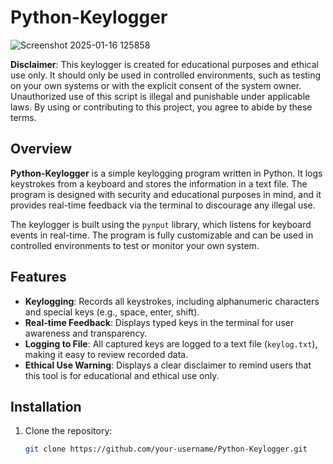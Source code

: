 # Python-Keylogger

![Screenshot 2025-01-16 125858](https://github.com/user-attachments/assets/10fdaf69-18c8-4afa-b1f2-c415667c8a44)


**Disclaimer**: This keylogger is created for educational purposes and ethical use only. It should only be used in controlled environments, such as testing on your own systems or with the explicit consent of the system owner. Unauthorized use of this script is illegal and punishable under applicable laws. By using or contributing to this project, you agree to abide by these terms.

## Overview

**Python-Keylogger** is a simple keylogging program written in Python. It logs keystrokes from a keyboard and stores the information in a text file. The program is designed with security and educational purposes in mind, and it provides real-time feedback via the terminal to discourage any illegal use. 

The keylogger is built using the `pynput` library, which listens for keyboard events in real-time. The program is fully customizable and can be used in controlled environments to test or monitor your own system.

## Features

- **Keylogging**: Records all keystrokes, including alphanumeric characters and special keys (e.g., space, enter, shift).
- **Real-time Feedback**: Displays typed keys in the terminal for user awareness and transparency.
- **Logging to File**: All captured keys are logged to a text file (`keylog.txt`), making it easy to review recorded data.
- **Ethical Use Warning**: Displays a clear disclaimer to remind users that this tool is for educational and ethical use only.

## Installation

1. Clone the repository:

   ```bash
   git clone https://github.com/your-username/Python-Keylogger.git
